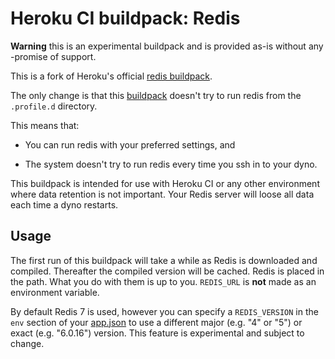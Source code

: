 # Heroku CI buildpack: Redis

**Warning** this is an experimental buildpack and is provided as-is without any
-promise of support.

This is a fork of Heroku's official [redis buildpack](https://github.com/heroku/heroku-buildpack-ci-redis).

The only change is that this [buildpack](http://devcenter.heroku.com/articles/buildpacks)
doesn't try to run redis from the `.profile.d` directory.

This means that:

* You can run redis with your preferred settings, and

* The system doesn't try to run redis every time you ssh in to your dyno.

This buildpack is intended for use with Heroku CI or any other environment where data
retention is not important. Your Redis server will loose all data each time a dyno
restarts.

## Usage

The first run of this buildpack will take a while as Redis is downloaded and compiled.
Thereafter the compiled version will be cached. Redis is placed in the path. What you
do with them is up to you. `REDIS_URL` is **not** made as an environment variable.

By default Redis 7 is used, however you can specify a `REDIS_VERSION` in the `env` section of your
[app.json](https://devcenter.heroku.com/articles/heroku-ci#environment-variables-env-key)
to use a different major (e.g. "4" or "5") or exact (e.g. "6.0.16") version. This feature
is experimental and subject to change.
